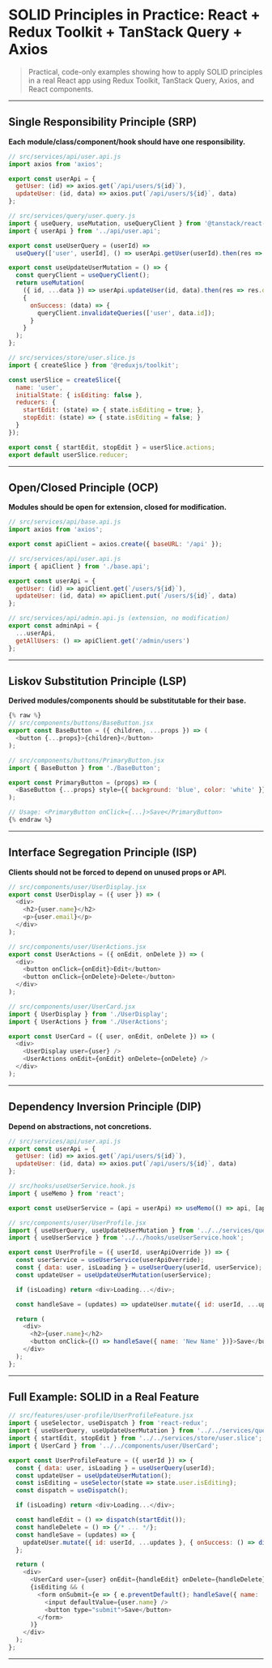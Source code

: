 # SOLID Principles in Practice: React + Redux Toolkit + TanStack Query + Axios

> Practical, code-only examples showing how to apply SOLID principles in a real React app using Redux Toolkit, TanStack Query, Axios, and React components.

---

## Single Responsibility Principle (SRP)

**Each module/class/component/hook should have one responsibility.**

```javascript
// src/services/api/user.api.js
import axios from 'axios';

export const userApi = {
  getUser: (id) => axios.get(`/api/users/${id}`),
  updateUser: (id, data) => axios.put(`/api/users/${id}`, data)
};

// src/services/query/user.query.js
import { useQuery, useMutation, useQueryClient } from '@tanstack/react-query';
import { userApi } from '../api/user.api';

export const useUserQuery = (userId) =>
  useQuery(['user', userId], () => userApi.getUser(userId).then(res => res.data), { enabled: !!userId });

export const useUpdateUserMutation = () => {
  const queryClient = useQueryClient();
  return useMutation(
    ({ id, ...data }) => userApi.updateUser(id, data).then(res => res.data),
    {
      onSuccess: (data) => {
        queryClient.invalidateQueries(['user', data.id]);
      }
    }
  );
};

// src/services/store/user.slice.js
import { createSlice } from '@reduxjs/toolkit';

const userSlice = createSlice({
  name: 'user',
  initialState: { isEditing: false },
  reducers: {
    startEdit: (state) => { state.isEditing = true; },
    stopEdit: (state) => { state.isEditing = false; }
  }
});

export const { startEdit, stopEdit } = userSlice.actions;
export default userSlice.reducer;
```

---

## Open/Closed Principle (OCP)

**Modules should be open for extension, closed for modification.**

```javascript
// src/services/api/base.api.js
import axios from 'axios';

export const apiClient = axios.create({ baseURL: '/api' });

// src/services/api/user.api.js
import { apiClient } from './base.api';

export const userApi = {
  getUser: (id) => apiClient.get(`/users/${id}`),
  updateUser: (id, data) => apiClient.put(`/users/${id}`, data)
};

// src/services/api/admin.api.js (extension, no modification)
export const adminApi = {
  ...userApi,
  getAllUsers: () => apiClient.get('/admin/users')
};
```

---

## Liskov Substitution Principle (LSP)

**Derived modules/components should be substitutable for their base.**

```javascript
{% raw %}
// src/components/buttons/BaseButton.jsx
export const BaseButton = ({ children, ...props }) => (
  <button {...props}>{children}</button>
);

// src/components/buttons/PrimaryButton.jsx
import { BaseButton } from './BaseButton';

export const PrimaryButton = (props) => (
  <BaseButton {...props} style={{ background: 'blue', color: 'white' }} />
);

// Usage: <PrimaryButton onClick={...}>Save</PrimaryButton>
{% endraw %}
```

---

## Interface Segregation Principle (ISP)

**Clients should not be forced to depend on unused props or API.**

```javascript
// src/components/user/UserDisplay.jsx
export const UserDisplay = ({ user }) => (
  <div>
    <h2>{user.name}</h2>
    <p>{user.email}</p>
  </div>
);

// src/components/user/UserActions.jsx
export const UserActions = ({ onEdit, onDelete }) => (
  <div>
    <button onClick={onEdit}>Edit</button>
    <button onClick={onDelete}>Delete</button>
  </div>
);

// src/components/user/UserCard.jsx
import { UserDisplay } from './UserDisplay';
import { UserActions } from './UserActions';

export const UserCard = ({ user, onEdit, onDelete }) => (
  <div>
    <UserDisplay user={user} />
    <UserActions onEdit={onEdit} onDelete={onDelete} />
  </div>
);
```

---

## Dependency Inversion Principle (DIP)

**Depend on abstractions, not concretions.**

```javascript
// src/services/api/user.api.js
export const userApi = {
  getUser: (id) => axios.get(`/api/users/${id}`),
  updateUser: (id, data) => axios.put(`/api/users/${id}`, data)
};

// src/hooks/useUserService.hook.js
import { useMemo } from 'react';

export const useUserService = (api = userApi) => useMemo(() => api, [api]);

// src/components/user/UserProfile.jsx
import { useUserQuery, useUpdateUserMutation } from '../../services/query/user.query';
import { useUserService } from '../../hooks/useUserService.hook';

export const UserProfile = ({ userId, userApiOverride }) => {
  const userService = useUserService(userApiOverride);
  const { data: user, isLoading } = useUserQuery(userId, userService);
  const updateUser = useUpdateUserMutation(userService);

  if (isLoading) return <div>Loading...</div>;

  const handleSave = (updates) => updateUser.mutate({ id: userId, ...updates });

  return (
    <div>
      <h2>{user.name}</h2>
      <button onClick={() => handleSave({ name: 'New Name' })}>Save</button>
    </div>
  );
};
```

---

## Full Example: SOLID in a Real Feature

```javascript
// src/features/user-profile/UserProfileFeature.jsx
import { useSelector, useDispatch } from 'react-redux';
import { useUserQuery, useUpdateUserMutation } from '../../services/query/user.query';
import { startEdit, stopEdit } from '../../services/store/user.slice';
import { UserCard } from '../../components/user/UserCard';

export const UserProfileFeature = ({ userId }) => {
  const { data: user, isLoading } = useUserQuery(userId);
  const updateUser = useUpdateUserMutation();
  const isEditing = useSelector(state => state.user.isEditing);
  const dispatch = useDispatch();

  if (isLoading) return <div>Loading...</div>;

  const handleEdit = () => dispatch(startEdit());
  const handleDelete = () => {/* ... */};
  const handleSave = (updates) => {
    updateUser.mutate({ id: userId, ...updates }, { onSuccess: () => dispatch(stopEdit()) });
  };

  return (
    <div>
      <UserCard user={user} onEdit={handleEdit} onDelete={handleDelete} />
      {isEditing && (
        <form onSubmit={e => { e.preventDefault(); handleSave({ name: 'Updated' }); }}>
          <input defaultValue={user.name} />
          <button type="submit">Save</button>
        </form>
      )}
    </div>
  );
};
```

---